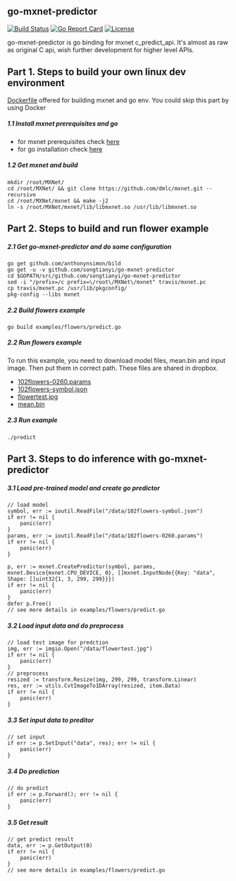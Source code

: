 ## go-mxnet-predictor

[![Build Status](https://travis-ci.org/songtianyi/go-mxnet-predictor.svg?branch=master)](https://travis-ci.org/songtianyi/go-mxnet-predictor)
[![Go Report Card](https://goreportcard.com/badge/github.com/songtianyi/go-mxnet-predictor)](https://goreportcard.com/report/github.com/songtianyi/go-mxnet-predictor)
[![License](https://img.shields.io/badge/License-Apache%202.0-blue.svg)](https://opensource.org/licenses/Apache-2.0)


go-mxnet-predictor is go binding for mxnet c_predict_api. It's almost as raw as original C api, wish further development for higher level APIs.


## Part 1. Steps to build your own linux dev environment
[Dockerfile](https://github.com/songtianyi/docker-dev-envs/blob/master/gmp.Dockerfile) offered for building mxnet and go env. You could skip this part by using Docker

##### 1.1 Install mxnet prerequisites and go
* for mxnet prerequisites check [here](http://mxnet.io/get_started/setup.html#prerequisites)
* for go installation check [here](https://golang.org/doc/install)

##### 1.2 Get mxnet and build
	mkdir /root/MXNet/
	cd /root/MXNet/ && git clone https://github.com/dmlc/mxnet.git --recursive
	cd /root/MXNet/mxnet && make -j2
	ln -s /root/MXNet/mxnet/lib/libmxnet.so /usr/lib/libmxnet.so


## Part 2. Steps to build and run flower example
##### 2.1 Get go-mxnet-predictor and do some configuration
	go get github.com/anthonynsimon/bild
    go get -u -v github.com/songtianyi/go-mxnet-predictor
    cd $GOPATH/src/github.com/songtianyi/go-mxnet-predictor	
	sed -i "/prefix=/c prefix=\/root\/MXNet\/mxnet" travis/mxnet.pc
	cp travis/mxnet.pc /usr/lib/pkgconfig/
	pkg-config --libs mxnet

##### 2.2 Build flowers example
	go build examples/flowers/predict.go

##### 2.2 Run flowers example
To run this example, you need to download model files, mean.bin and input image.
Then put them in correct path. These files are shared in dropbox.

* [102flowers-0260.params](https://www.dropbox.com/s/7l8zye9jpv2bywu/102flowers-0260.params?dl=0)
* [102flowers-symbol.json](https://www.dropbox.com/s/507hikz8561hwxg/102flowers-symbol.json?dl=0)
* [flowertest.jpg](https://www.dropbox.com/s/9ej43gpkcdw3q32/flowertest.jpg?dl=0)
* [mean.bin](https://www.dropbox.com/s/rg45ma97x886i53/mean.bin?dl=0)

##### 2.3 Run example
	./predict

## Part 3. Steps to do inference with go-mxnet-predictor
##### 3.1 Load pre-trained model and create go predictor
	// load model
	symbol, err := ioutil.ReadFile("/data/102flowers-symbol.json")
	if err != nil {
		panic(err)
	}
	params, err := ioutil.ReadFile("/data/102flowers-0260.params")
	if err != nil {
		panic(err)
	}

	p, err := mxnet.CreatePredictor(symbol, params, mxnet.Device{mxnet.CPU_DEVICE, 0}, []mxnet.InputNode{{Key: "data", Shape: []uint32{1, 3, 299, 299}}})
	if err != nil {
		panic(err)
	}
	defer p.Free()
	// see more details in examples/flowers/predict.go

##### 3.2 Load input data and do preprocess
	// load test image for predction
	img, err := imgio.Open("/data/flowertest.jpg")
	if err != nil {
		panic(err)
	}
	// preprocess
	resized := transform.Resize(img, 299, 299, transform.Linear)
	res, err := utils.CvtImageTo1DArray(resized, item.Data)
	if err != nil {
		panic(err)
	}

##### 3.3 Set input data to preditor
	// set input
	if err := p.SetInput("data", res); err != nil {
		panic(err)
	}
##### 3.4 Do prediction
	// do predict
	if err := p.Forward(); err != nil {
		panic(err)
	}

##### 3.5 Get result
	// get predict result
	data, err := p.GetOutput(0)
	if err != nil {
		panic(err)
	}
	// see more details in examples/flowers/predict.go
